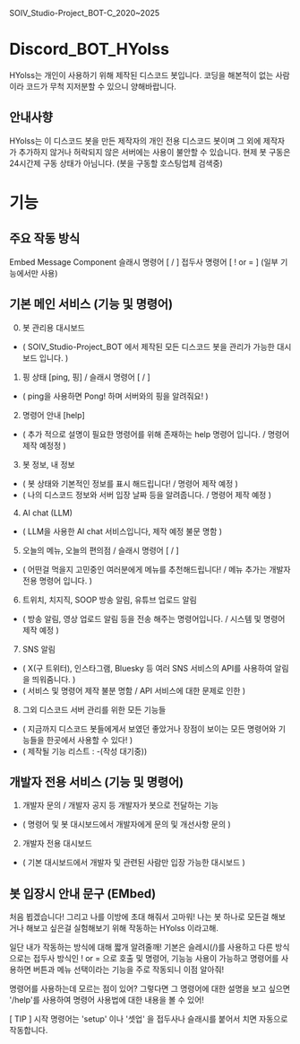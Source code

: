 SOIV_Studio-Project_BOT-C_2020~2025
# Discord_BOT_HYolss
HYolss는 개인이 사용하기 위해 제작된 디스코드 봇입니다.
코딩을 해본적이 없는 사람이라 코드가 무척 지저분할 수 있으니 양해바랍니다.

## 안내사향
HYolss는 이 디스코드 봇을 만든 제작자의 개인 전용 디스코드 봇이며
그 외에 제작자가 추가하지 않거나 허락되지 않은 서버에는 사용이 불안할 수 있습니다.
현제 봇 구동은 24시간제 구동 상태가 아님니다. (봇을 구동할 호스팅업체 검색중)

# 기능
## 주요 작동 방식
Embed
Message Component
슬래시 명령어 [ / ]
접두사 명령어 [ ! or = ] (일부 기능에서만 사용)

## 기본 메인 서비스 (기능 및 명령어)
0. 봇 관리용 대시보드
- ( SOIV_Studio-Project_BOT 에서 제작된 모든 디스코드 봇을 관리가 가능한 대시보드 입니다. )

1. 핑 상태 [ping, 핑] / 슬래시 명령어 [ / ]
- ( ping을 사용하면 Pong! 하며 서버와의 핑을 알려줘요! )

2. 명령어 안내 [help]
- ( 추가 적으로 설명이 필요한 명령어를 위해 존재하는 help 명령어 입니다. / 명령어 제작 예정정 )

3. 봇 정보, 내 정보
- ( 봇 상태와 기본적인 정보를 표시 해드립니다! / 명령어 제작 예정 )
- ( 나의 디스코드 정보와 서버 입장 날짜 등을 알려줍니다. / 명령어 제작 예정 )

4. AI chat (LLM)
- ( LLM을 사용한 AI chat 서비스입니다, 제작 예정 불문 명함 )

5. 오늘의 메뉴, 오늘의 편의점 / 슬래시 명령어 [ / ]
- ( 어떤걸 먹을지 고민중인 여러분에게 메뉴를 추천해드립니다! / 메뉴 추가는 개발자 전용 명령어 입니다. )

6. 트위치, 치지직, SOOP 방송 알림, 유튜브 업로드 알림
- ( 방송 알림, 영상 업로드 알림 등을 전송 해주는 명령어입니다. / 시스템 및 명령어 제작 예정 )

7. SNS 알림
- ( X(구 트위터), 인스타그램, Bluesky 등 여러 SNS 서비스의 API를 사용하여 알림을 띄워줌니다. )
- ( 서비스 및 명령어 제작 불분 명함 / API 서비스에 대한 문제로 인한 )

8. 그외 디스코드 서버 관리를 위한 모든 기능들
- ( 지금까지 디스코드 봇들에게서 보였던 좋았거나 장점이 보이는 모든 명령어와 기능들을 한곳에서 사용할 수 있다! )
- ( 제작될 기능 리스트 : -(작성 대기중))

## 개발자 전용 서비스 (기능 및 명령어)
1. 개발자 문의 / 개발자 공지 등 개발자가 봇으로 전달하는 기능
- ( 명령어 및 봇 대시보드에서 개발자에게 문의 및 개선사항 문의 )

2. 개발자 전용 대시보드
- ( 기본 대시보드에서 개발자 및 관련된 사람만 입장 가능한 대시보드 )

## 봇 입장시 안내 문구 (EMbed)
처음 뵙겠습니다! 그리고 나를 이방에 초대 해줘서 고마워!
나는 봇 하나로 모든걸 해보거나 해보고 싶은걸 실험해보기 위해 작동하는 HYolss 이라고해.

일단 내가 작동하는 방식에 대해 짧개 알려줄깨!
기본은 슬레시(/)를 사용하고 다른 방식으로는
접두사 방식인 ! or = 으로 호출 및 명령어, 기능능 사용이 가능하고
명령어를 사용하면 버튼과 메뉴 선택이라는 기능을 주로 작동되니 이점 알아줘!

명령어를 사용하는데 모르는 점이 있어?
그렇다면 그 명령어에 대한 설명을 보고 싶으면
'/help'를 사용하여 명령어 사용법에 대한 내용을 볼 수 있어!

[ TIP ] 시작 명령어는 'setup' 이나 '셋업' 을 접두사나 슬래시를 붙어서 치면 자동으로 작동합니다.
